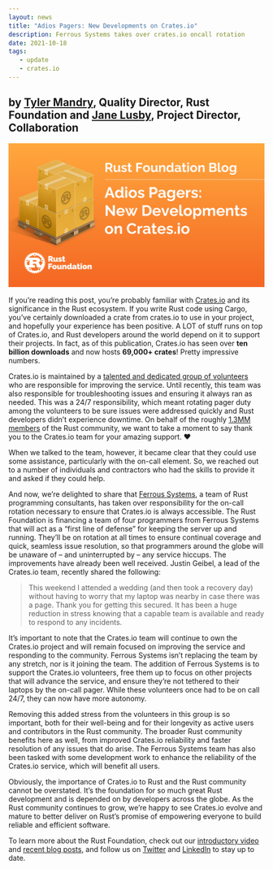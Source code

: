 ```yaml
---
layout: news
title: "Adios Pagers: New Developments on Crates.io"
description: Ferrous Systems takes over crates.io oncall rotation
date: 2021-10-18
tags:
   - update
   - crates.io
---
```


<h2>by <a href="https://github.com/tmandry">Tyler Mandry</a>, Quality Director, Rust Foundation and <a href="https://github.com/yaahc/">Jane Lusby</a>, Project Director, Collaboration</h2>

![Crates.io](/img/news/2021-10-18-crates-io-oncall-ferrous-systems/crates-io.png)

If you’re reading this post, you’re probably familiar with [Crates.io](https://crates.io/) and its significance in the Rust ecosystem. If you write Rust code using Cargo, you’ve certainly downloaded a crate from crates.io to use in your project, and hopefully your experience has been positive. A LOT of stuff runs on top of Crates.io, and Rust developers around the world depend on it to support their projects. In fact, as of this publication, Crates.io has seen over **ten billion downloads** and now hosts **69,000+ crates**! Pretty impressive numbers.

Crates.io is maintained by a [talented and dedicated group of volunteers](https://www.rust-lang.org/governance/teams/crates-io) who are responsible for improving the service. Until recently, this team was also responsible for troubleshooting issues and ensuring it always ran as needed. This was a 24/7 responsibility, which meant rotating pager duty among the volunteers to be sure issues were addressed quickly and Rust developers didn’t experience downtime. On behalf of the roughly [1.3MM members](https://www.zdnet.com/article/programming-languages-javascript-has-most-developers-but-rust-is-the-fastest-growing/) of the Rust community, we want to take a moment to say thank you to the Crates.io team for your amazing support. ❤️

When we talked to the team, however, it became clear that they could use some assistance, particularly with the on-call element. So, we reached out to a number of individuals and contractors who had the skills to provide it and asked if they could help.

And now, we’re delighted to share that [Ferrous Systems](https://ferrous-systems.com/), a team of Rust programming consultants, has taken over responsibility for the on-call rotation necessary to ensure that Crates.io is always accessible. The Rust Foundation is financing a team of four programmers from Ferrous Systems that will act as a “first line of defense” for keeping the server up and running. They’ll be on rotation at all times to ensure continual coverage and quick, seamless issue resolution, so that programmers around the globe will be unaware of – and uninterrupted by – any service hiccups. The improvements have already been well received. Justin Geibel, a lead of the Crates.io team, recently shared the following:

> This weekend I attended a wedding (and then took a recovery day) without having to worry that my laptop was nearby in case there was a page. Thank you for getting this secured. It has been a huge reduction in stress knowing that a capable team is available and ready to respond to any incidents.

It’s important to note that the Crates.io team will continue to own the Crates.io project and will remain focused on improving the service and responding to the community. Ferrous Systems isn’t replacing the team by any stretch, nor is it joining the team. The addition of Ferrous Systems is to support the Crates.io volunteers, free them up to focus on other projects that will advance the service, and ensure they’re not tethered to their laptops by the on-call pager. While these volunteers once had to be on call 24/7, they can now have more autonomy.

Removing this added stress from the volunteers in this group is so important, both for their well-being and for their longevity as active users and contributors in the Rust community. The broader Rust community benefits here as well, from improved Crates.io reliability and faster resolution of any issues that do arise. The Ferrous Systems team has also been tasked with some development work to enhance the reliability of the Crates.io service, which will benefit all users.

Obviously, the importance of Crates.io to Rust and the Rust community cannot be overstated. It’s the foundation for so much great Rust development and is depended on by developers across the globe. As the Rust community continues to grow, we’re happy to see Crates.io evolve and mature to better deliver on Rust’s promise of empowering everyone to build reliable and efficient software.

To learn more about the Rust Foundation, check out our [introductory video](https://www.youtube.com/watch?v=AI4lPN0BqGc) and [recent blog posts](https://foundation.rust-lang.org/posts/), and follow us on [Twitter](https://twitter.com/rust_foundation) and [LinkedIn](https://www.linkedin.com/company/rust-foundation/) to stay up to date.
